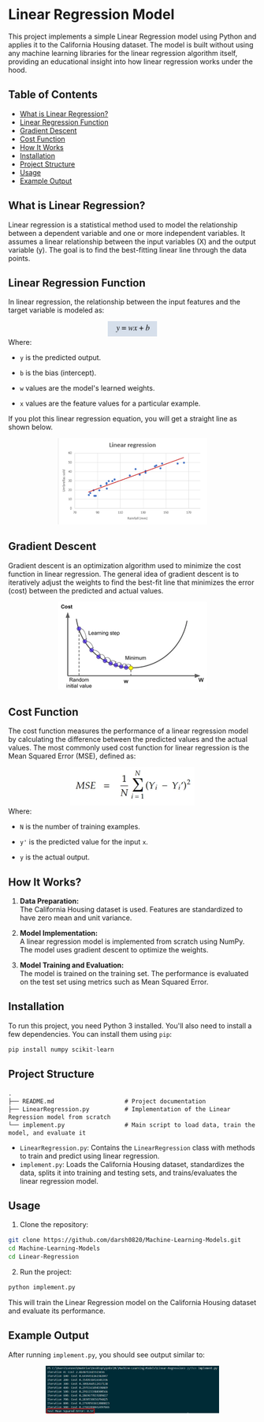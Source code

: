# **Linear Regression Model**
This project implements a simple Linear Regression model using Python and applies it to the California Housing dataset. The model is built without using any machine learning libraries for the linear regression algorithm itself, providing an educational insight into how linear regression works under the hood.

## **Table of Contents**
- [What is Linear Regression?](#what-is-linear-regression)
- [Linear Regression Function](#linear-regression-function)
- [Gradient Descent](#gradient-descent)
- [Cost Function](#cost-function)
- [How It Works](#how-it-works)
- [Installation](#installation)
- [Project Structure](#project-structure)
- [Usage](#usage)
- [Example Output](#example-output)

## **What is Linear Regression?**
Linear regression is a statistical method used to model the relationship between a dependent variable and one or more independent variables. It assumes a linear relationship between the input variables (X) and the output variable (y). The goal is to find the best-fitting linear line through the data points.

## **Linear Regression Function**
In linear regression, the relationship between the input features and the target variable is modeled as:
<div align="center">
    <img width = "20%" src="lin-reg/lin-eqn.png">
</div>
Where:

- `y` is the predicted output.

- `b` is the bias (intercept).

- `w` values are the model's learned weights.

- `x` values are the feature values for a particular example.

If you plot this linear regression equation, you will get a straight line as shown below.
<div align="center">
    <img width = "60%" src="lin-reg/lin-plot.png">
</div>

## **Gradient Descent**
Gradient descent is an optimization algorithm used to minimize the cost function in linear regression. The general idea of gradient descent is to iteratively adjust the weights to find the best-fit line that minimizes the error (cost) between the predicted and actual values.

<div align="center">
    <img width="60%" src="lin-reg/grad_desc.png">
</div>

## **Cost Function**
The cost function measures the performance of a linear regression model by calculating the difference between the predicted values and the actual values. The most commonly used cost function for linear regression is the Mean Squared Error (MSE), defined as:
<div align="center">
    <img width = "50%" src="lin-reg/lin-cost.png">
</div>
Where:

- `N` is the number of training examples.

- `y'` is the predicted value for the input `x`.

- `y` is the actual output.

## **How It Works?**
1. **Data Preparation:**  
   The California Housing dataset is used. Features are standardized to have zero mean and unit variance.

2. **Model Implementation:**  
   A linear regression model is implemented from scratch using NumPy. The model uses gradient descent to optimize the weights.

3. **Model Training and Evaluation:**  
   The model is trained on the training set. The performance is evaluated on the test set using metrics such as Mean Squared Error.

## **Installation**
To run this project, you need Python 3 installed. You'll also need to install a few dependencies. You can install them using `pip`:

```bash
pip install numpy scikit-learn
```
## **Project Structure**
```
.
├── README.md                    # Project documentation
├── LinearRegression.py          # Implementation of the Linear Regression model from scratch
└── implement.py                 # Main script to load data, train the model, and evaluate it
```
- `LinearRegression.py`: Contains the `LinearRegression` class with methods to train and predict using linear regression.
- `implement.py`: Loads the California Housing dataset, standardizes the data, splits it into training and testing sets, and trains/evaluates the linear regression model.

## **Usage**
1. Clone the repository:
```bash
git clone https://github.com/darsh0820/Machine-Learning-Models.git
cd Machine-Learning-Models
cd Linear-Regression
```

2. Run the project:
```bash
python implement.py
```
This will train the Linear Regression model on the California Housing dataset and evaluate its performance.

## **Example Output**
After running `implement.py`, you should see output similar to:<br>
<div align="center">
    <img width = "70%" src="output.png">
</div>
<!-- ![Output](output.png) -->
